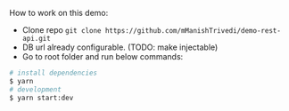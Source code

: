 How to work on this demo:

- Clone repo
  `git clone https://github.com/mManishTrivedi/demo-rest-api.git`
- DB url already configurable. (TODO: make injectable)
- Go to root folder and run below commands:  

```bash
# install dependencies
$ yarn 
# development
$ yarn start:dev

```